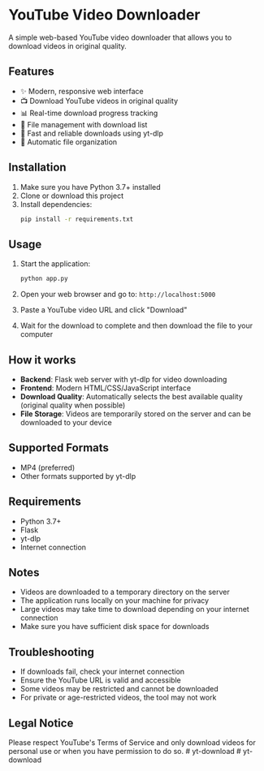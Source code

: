# YouTube Video Downloader

A simple web-based YouTube video downloader that allows you to download videos in original quality.

## Features

- ✨ Modern, responsive web interface
- 📺 Download YouTube videos in original quality
- 📊 Real-time download progress tracking
- 📁 File management with download list
- 🚀 Fast and reliable downloads using yt-dlp
- 💾 Automatic file organization

## Installation

1. Make sure you have Python 3.7+ installed
2. Clone or download this project
3. Install dependencies:
   ```bash
   pip install -r requirements.txt
   ```

## Usage

1. Start the application:
   ```bash
   python app.py
   ```

2. Open your web browser and go to: `http://localhost:5000`

3. Paste a YouTube video URL and click "Download"

4. Wait for the download to complete and then download the file to your computer

## How it works

- **Backend**: Flask web server with yt-dlp for video downloading
- **Frontend**: Modern HTML/CSS/JavaScript interface
- **Download Quality**: Automatically selects the best available quality (original quality when possible)
- **File Storage**: Videos are temporarily stored on the server and can be downloaded to your device

## Supported Formats

- MP4 (preferred)
- Other formats supported by yt-dlp

## Requirements

- Python 3.7+
- Flask
- yt-dlp
- Internet connection

## Notes

- Videos are downloaded to a temporary directory on the server
- The application runs locally on your machine for privacy
- Large videos may take time to download depending on your internet connection
- Make sure you have sufficient disk space for downloads

## Troubleshooting

- If downloads fail, check your internet connection
- Ensure the YouTube URL is valid and accessible
- Some videos may be restricted and cannot be downloaded
- For private or age-restricted videos, the tool may not work

## Legal Notice

Please respect YouTube's Terms of Service and only download videos for personal use or when you have permission to do so.
#   y t - d o w n l o a d  
 #   y t - d o w n l o a d  
 